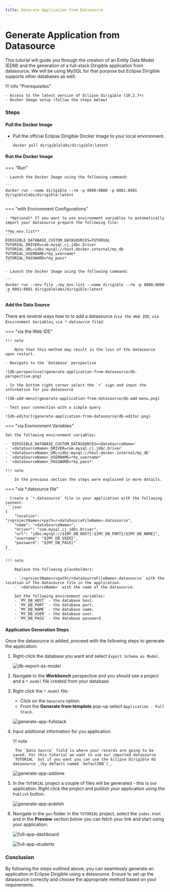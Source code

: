 ```yaml
---
title: Generate Application from Datasource
---
```


Generate Application from Datasource
===

This tutorial will guide you through the creation of an Entity Data Model (EDM) and the generation of a full-stack Dirigible application from datasource. We will be using MySQL for that purpose but Eclipse Dirigible supports other databases as well.

!!! info "Prerequisites"

    - Access to the latest version of Eclipse Dirigible (10.2.7+)
    - Docker Image setup (follow the steps below)

### Steps

#### Pull the Docker Image

- Pull the official Eclipse Dirigible Docker Image to your local environment.

    ```
    docker pull dirigiblelabs/dirigible:latest
    ```

#### Run the Docker Image

=== "Run"

    - Launch the Docker Image using the following command:

    ```
    docker run --name dirigible --rm -p 8080:8080 -p 8081:8081 dirigiblelabs/dirigible:latest
    ```

=== "with Environment Configurations"

    - *Optional* If you want to use environment variables to automatically import your datasource prepare the following file:

    **my_env.list**
    ```
    DIRIGIBLE_DATABASE_CUSTOM_DATASOURCES=TUTORIAL
    TUTORIAL_DRIVER=com.mysql.cj.jdbc.Driver
    TUTORIAL_URL=jdbc:mysql://host.docker.internal/my_db
    TUTORIAL_USERNAME=*my_username*
    TUTORIAL_PASSWORD=*my_pass*
    ```

    - Launch the Docker Image using the following command:

    ```
    docker run --env-file ./my_env.list --name dirigible --rm -p 8080:8080 -p 8081:8081 dirigiblelabs/dirigible:latest
    ```


#### Add the Data Source

There are several ways how to to add a datasource _(`via the Web IDE`, `via Environment Variables`, `via *.datsource file`)_:

=== "via the Web IDE"

    !!! note
    
        Note that this method may result in the loss of the datasource upon restart.

    - Navigate to the `Database` perspective

    ![db-perspective](generate-application-from-datasource/db-perspective.png)

    - In the bottom right corner select the `+` sign and input the information for you datasource

    ![db-add-menu](generate-application-from-datasource/db-add-menu.png)

    - Test your connection with a simple query

    ![db-editor](generate-application-from-datasource/db-editor.png)

=== "via Environment Variables"

    Set the following environment variables:

    - `DIRIGIBLE_DATABASE_CUSTOM_DATASOURCES=<dataSourceName>`
    - `<dataSourceName>_DRIVER=com.mysql.cj.jdbc.Driver`
    - `<dataSourceName>_URL=jdbc:mysql://host.docker.internal/my_db`
    - `<dataSourceName>_USERNAME=*my_username*`
    - `<dataSourceName>_PASSWORD=*my_pass*`

    !!! note
    
        In the previous section the steps were explained in more details.


=== "via *.datsource file"

    - Create a `*.datasource` file in your application with the following content:
    ```json
    {
        "location": "/<projectName>/<path>/<dataSourceFileName>.datasource",
        "name": "<dataSourceName>",
        "driver": "com.mysql.cj.jdbc.Driver",
        "url": "jdbc:mysql://${MY_DB_HOST}:${MY_DB_PORT}/${MY_DB_NAME}",
        "username": "${MY_DB_USER}",
        "password": "${MY_DB_PASS}" 
    }
    ```

    !!! note

        Replace the following placeholders:
        
        - `/<projectName>/<path>/<dataSourceFileName>.datasource` with the location of the datasource file in the application.
        - `<dataSourceName>` with the name of the datasource.
        
        Set the following environment variables:
        - `MY_DB_HOST` - the database host.
        - `MY_DB_PORT` - the database port.
        - `MY_DB_NAME` - the database name.
        - `MY_DB_USER` - the database user.
        - `MY_DB_PASS` - the database password

#### Application Generation Steps

Once the datasource is added, proceed with the following steps to generate the application:

1. Right-click the database you want and select `Export Schema as Model`.

    ![db-export-as-model](generate-application-from-datasource/db-export-as-model.png)

2. Navigate to the _**Workbench**_ perspective and you should see a project and a `*.model` file created from your database.

3. Right click the `*.model` file:

    - Click on the `Generate` option.
    - From the **Generate from template** pop-up select `Application - Full Stack`.

    ![generate-app-fullstack](generate-application-from-datasource/generate-app-fullstack.png)

4. Input additional information for you application

    !!! note

        The `Data Source` field is where your records are going to be saved. For this tutorial we want to use our imported datasource `TUTORIAL` but if you want you can use the Eclipse Dirigible H2 datasource _(by default named `DefaultDB`)_.

    ![generate-app-addone](generate-application-from-datasource/generate-app-addon.png)

5. In the `TUTORIAL` project a couple of files will be generated - this is our application. Right click the project and publish your application using the `Publish` button.

    ![generate-app-publish](generate-application-from-datasource/generate-app-publish.png)

6. Navigate in the `gen` folder in the `TUTORIAL` project, select the `index.html` and in the **Preview** section below you can fetch
your link and start using your application:

    ![full-app-dashboard](generate-application-from-datasource/full-app-dashboard.png)

    ![full-app-students](generate-application-from-datasource/full-app-students.png)

### Conclusion

By following the steps outlined above, you can seamlessly generate an application in Eclipse Dirigible using a datasource. Ensure to set up the datasource correctly and choose the appropriate method based on your requirements.
